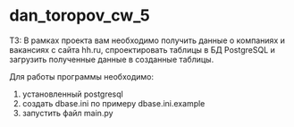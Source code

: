 # dan_toropov_cw_5

ТЗ: В рамках проекта вам необходимо получить данные о компаниях и вакансиях с сайта hh.ru,
спроектировать таблицы в БД PostgreSQL и загрузить полученные данные в созданные таблицы.

Для работы программы необходимо: 
1. установленный postgresql 
2. создать dbase.ini по примеру dbase.ini.example
3. запустить файл main.py